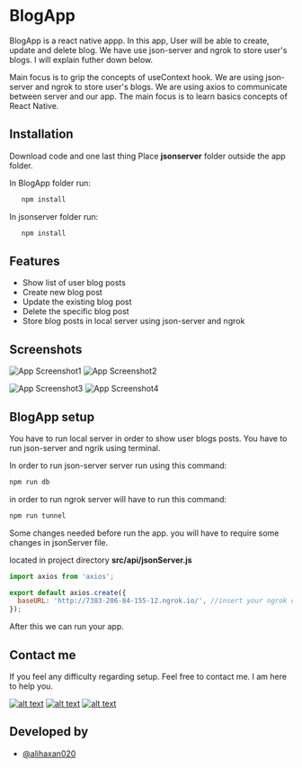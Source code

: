 # BlogApp
BlogApp is a react native appp. In this app, User will be able to create, update and delete blog. We have use json-server and ngrok to store user's blogs. I will explain futher down below.

Main focus is to grip the concepts of useContext hook. We are using json-server and ngrok to store user's blogs. We are using axios to communicate between server and our app.
The main focus is to learn basics concepts of React Native.
## Installation

Download code and one last thing Place **jsonserver** folder outside the app folder.

In BlogApp folder run: 
```bash
   npm install
```
In jsonserver folder run:    

```bash
   npm install
```

## Features

- Show list of user blog posts
- Create new blog post
- Update the existing blog post
- Delete the specific blog post
- Store blog posts in local server using json-server and ngrok


## Screenshots
![App Screenshot1](https://github.com/alihaxan020/BlogApp/blob/main/images/Screenshot1.PNG?raw=true)
![App Screenshot2](https://github.com/alihaxan020/BlogApp/blob/main/images/Screenshot2.PNG?raw=true)

![App Screenshot3](https://github.com/alihaxan020/BlogApp/blob/main/images/Screenshot3.PNG?raw=true)
![App Screenshot4](https://github.com/alihaxan020/BlogApp/blob/main/images/Screenshot4.PNG?raw=true)


## BlogApp setup
You have to run local server in order to show user blogs posts. You have to run json-server and ngrik using terminal.

In order to run json-server server run using this command: 

```bash
npm run db
```
in order to run ngrok server will have to run this command: 

```bash
npm run tunnel
```

Some changes needed before run the app. you will have to require some changes in jsonServer file.

located in project directory **src/api/jsonServer.js** 

```javascript
import axios from 'axios';

export default axios.create({
  baseURL: 'http://7383-206-84-155-12.ngrok.io/', //insert your ngrok or localhost address
});

```
After this we can run your app.

## Contact me

If you feel any difficulty regarding setup. Feel free to contact me. I am here to help you.

<!-- Please don't remove this: Grab your social icons from https://github.com/carlsednaoui/gitsocial -->

<!-- display the social media buttons in your README -->

[![alt text][1.1]][1]
[![alt text][2.1]][2]
[![alt text][3.1]][3]


<!-- links to social media icons -->
<!-- no need to change these -->

<!-- icons with padding -->

[1.1]: http://i.imgur.com/tXSoThF.png (twitter icon with padding)
[2.1]: http://i.imgur.com/P3YfQoD.png (facebook icon with padding)
[3.1]: http://i.imgur.com/0o48UoR.png (github icon with padding)

<!-- icons without padding -->

[1.2]: http://i.imgur.com/wWzX9uB.png (twitter icon without padding)
[2.2]: http://i.imgur.com/fep1WsG.png (facebook icon without padding)
[3.2]: http://i.imgur.com/9I6NRUm.png (github icon without padding)


<!-- links to your social media accounts -->
<!-- update these accordingly -->

[1]: https://twitter.com/alihaxan07
[2]: https://www.facebook.com/alihaxan020
[3]: http://www.github.com/alihaxan020

<!-- Please don't remove this: Grab your social icons from https://github.com/carlsednaoui/gitsocial -->

  
## Developed by

- [@alihaxan020](https://github.com/alihaxan020)

  
